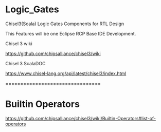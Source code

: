 # Logic_Gates
Chisel3(Scala) Logic Gates Components for RTL Design

This Features will be one Eclipse RCP Base IDE Development.

Chisel 3 wiki

https://github.com/chipsalliance/chisel3/wiki

Chisel 3 ScalaDOC

https://www.chisel-lang.org/api/latest/chisel3/index.html

================================

# Builtin Operators

https://github.com/chipsalliance/chisel3/wiki/Builtin-Operators#list-of-operators

